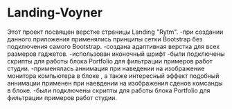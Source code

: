 # Landing-Voyner
Этот проект посвящен верстке страницы Landing "Rytm".
-при создании данного приложения применялись принципы сетки Bootstrap без подключения самого Bootstrap.
-создана адаптивная верстка для всех размеров гаджетов.
-использован иконочный шрифт
-были подключены скрипты для работы блока Portfolio для фильтрации примеров работ студии.
-применялась аннимация при наведении на изображение монитора компьютера в блоке , 
а также интересный эффект подобный аннимации применен при наевдении на изображения сденов комсанды в блоке.
-были подключены скрипты для работы блока Portfolio для фильтрации примеров работ студии.

